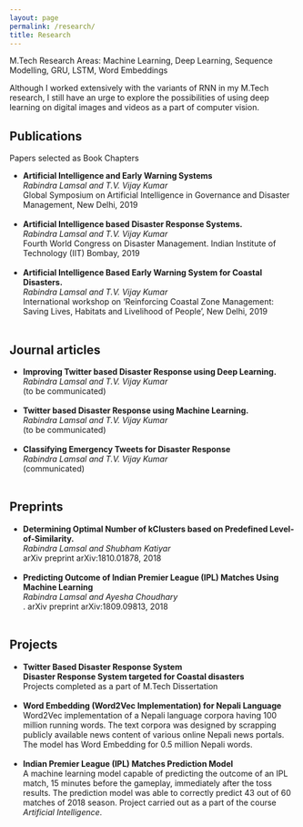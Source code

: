 ```yaml
---
layout: page
permalink: /research/
title: Research
---
```


M.Tech Research Areas: Machine Learning, Deep Learning, Sequence Modelling, GRU, LSTM, Word Embeddings

Although I worked extensively with the variants of RNN in my M.Tech research, I still have an urge to explore the possibilities of using deep learning on digital images and videos as a part of computer vision.

<h2>Publications</h2>
Papers selected as Book Chapters

<ul>
	<li>
		<b>Artificial Intelligence and Early Warning Systems</b><br>
		<i>Rabindra Lamsal and T.V. Vijay Kumar</i><br>
		Global Symposium on Artificial Intelligence in Governance and Disaster Management, New Delhi, 2019<br>
	</li><br>
	
<li> <b>Artificial Intelligence based Disaster Response Systems.</b><br> <i>Rabindra Lamsal and T.V. Vijay Kumar</i><br> Fourth World Congress on Disaster Management. Indian Institute of Technology (IIT) Bombay, 2019<br> </li><br>

<li> <b>Artificial Intelligence Based Early Warning System for Coastal Disasters.</b><br> <i>Rabindra Lamsal and T.V. Vijay Kumar</i><br> International workshop on ‘Reinforcing Coastal Zone Management: Saving Lives, Habitats and Livelihood of People’, New Delhi, 2019<br> </li><br> </ul>

<h2>Journal articles</h2>
<ul>
	<li>
		<b>Improving Twitter based Disaster Response using Deep Learning.</b><br>
		<i>Rabindra Lamsal and T.V. Vijay Kumar</i><br>
		(to be communicated)
	</li><br>


<li> <b>Twitter based Disaster Response using Machine Learning.</b><br> <i>Rabindra Lamsal and T.V. Vijay Kumar</i><br>(to be communicated) </li><br> <li> <b> Classifying Emergency Tweets for Disaster Response</b><br> <i>Rabindra Lamsal and T.V. Vijay Kumar</i><br> (communicated) </li><br>


</ul>

<h2>Preprints</h2>
<ul>
	<li>
		<b>Determining Optimal Number of kClusters based on Predefined Level-of-Similarity.</b><br>
		<i>Rabindra Lamsal and Shubham Katiyar</i><br>
		arXiv preprint arXiv:1810.01878, 2018<br>
	</li><br>
	
<li> <b>Predicting Outcome of Indian Premier League (IPL) Matches Using Machine Learning</b><br>
<i>Rabindra Lamsal and Ayesha Choudhary</i><br> . arXiv preprint arXiv:1809.09813, 2018<br> </li><br>
</ul>



<h2>Projects</h2>
<ul>
	<li>
		<b>Twitter Based Disaster Response System</b><br>
<b>Disaster Response System targeted for Coastal disasters</b><br>
		Projects completed as a part of M.Tech Dissertation<br>
	</li><br>
	
<li> <b>Word Embedding (Word2Vec Implementation) for Nepali Language</b><br>
Word2Vec implementation of a Nepali language corpora having 100 million running words. The
text corpora was designed by scrapping publicly available news content of various online Nepali
news portals. The model has Word Embedding for 0.5 million Nepali words.</li><br>


<li> <b>Indian Premier League (IPL) Matches Prediction Model</b><br>
A machine learning model capable of predicting the outcome of an IPL match, 15 minutes before
the gameplay, immediately after the toss results. The prediction model was able to correctly predict
43 out of 60 matches of 2018 season. Project carried out as a part of the course <em>Artificial Intelligence</em>.
</li></ul>
